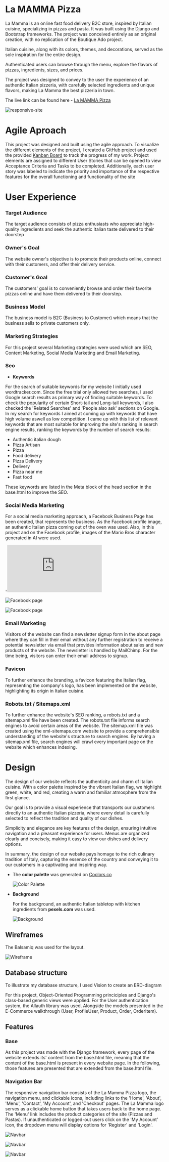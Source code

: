 # La MAMMA Pizza

La Mamma is an online fast food delivery B2C store, inspired by Italian cuisine, specializing in pizzas and pasta. It was built using the Django and Bootstrap frameworks.
The project was conceived entirely as an original creation, with no replication of the Boutique Ado project.

Italian cuisine, along with its colors, themes, and decorations, served as the sole inspiration for the entire design.

Authenticated users can browse through the menu, explore the flavors of pizzas, ingredients, sizes, and prices.

The project was designed to convey to the user the experience of an authentic Italian pizzeria, with carefully selected ingredients and unique flavors, making La Mamma the best pizzeria in town.


The live link can be found here - [La MAMMA Pizza](https://myecommerce-f6b06812eb2a.herokuapp.com/)

![responsive-site](static/images/responsividade01.jpg)

# Agile Aproach

This project was designed and built using the agile approach. To visualize the different elements of the project, I created a GitHub project and used the provided [Kanban Board](https://github.com/users/RubemJanoni/projects/7) to track the progress of my work. Project elements are assigned to different User Stories that can be opened to view Acceptance Criteria and Tasks to be completed. Additionally, each user story was labeled to indicate the priority and importance of the respective features for the overall functioning and functionality of the site

# User Experience

### Target Audience

The target audience consists of pizza enthusiasts who appreciate high-quality ingredients and seek the authentic Italian taste delivered to their doorstep

### Owner's Goal

The website owner's objective is to promote their products online, connect with their customers, and offer their delivery service.

### Customer's Goal

The customers' goal is to conveniently browse and order their favorite pizzas online and have them delivered to their doorstep.

### Business Model

The business model is B2C (Business to Customer) which means that the business sells to private customers only.

### Marketing Strategies

For this project several Marketing strategies were used which are SEO, Content Marketing, Social Media Marketing and Email Marketing.

### Seo

- **Keywords**

For the search of suitable keywords for my website I initially used wordtracker.com. Since the free trial only allowed two searches, I used Google search results as primary way of finding suitable keywords. To check the popularity of certain Short-tail and Long-tail keywords, I also checked the 'Related Searches' and 'People also ask' sections on Google. In my search for keywords I aimed at coming up with keywords that have high volume aswell as low competition. I came up with this list of relevant keywords that are most suitable for improving the site's ranking in search engine results, ranking the keywords by the number of search results:

- Authentic italian dough
- Pizza Artisan
- Pizza
- Food delivery
- Pizza Delivery
- Delivery
- Pizza near me
- Fast food

These keywords are listed in the Meta block of the head section in the base.html to improve the SEO.


### Social Media Marketing

For a social media marketing approach, a Facebook Business Page has been created, that represents the business. As the Facebook profile image, an authentic Italian pizza coming out of the oven was used. Also, in this project and on the Facebook profile, images of the Mario Bros character generated in AI were used.

-![Facebook Page](https://www.facebook.com/profile.php?id=61556196362714)

![Facebook page](static/images/face-lamama-english.jpg)

![Facebook page](static/images/face-lamama04.jpg)



### Email Marketing

Visitors of the website can find a newsletter signup form in the about page where they can fill in their email without any further registration to receive a potential newsletter via email that provides information about sales and new products of the website. The newsletter is handled by MailChimp. For the time being, visitors can enter their email address to signup.

### Favicon

To further enhance the branding, a favicon featuring the Italian flag, representing the company's logo, has been implemented on the website, highlighting its origin in Italian cuisine.

### Robots.txt / Sitemaps.xml

To further enhance the website's SEO ranking, a robots.txt and a sitemap.xml file have been created. The robots.txt file informs search engines to avoid certain areas of the website. The sitemap.xml file was created using the xml-sitemaps.com website to provide a comprehensible understanding of the website's structure to search engines. By having a sitemap.xml file, search engines will crawl every important page on the website which enhances indexing.

# Design

The design of our website reflects the authenticity and charm of Italian cuisine. With a color palette inspired by the vibrant Italian flag, we highlight green, white, and red, creating a warm and familiar atmosphere from the first glance.

Our goal is to provide a visual experience that transports our customers directly to an authentic Italian pizzeria, where every detail is carefully selected to reflect the tradition and quality of our dishes.

Simplicity and elegance are key features of the design, ensuring intuitive navigation and a pleasant experience for users. Menus are organized clearly and concisely, making it easy to view our dishes and delivery options.

In summary, the design of our website pays homage to the rich culinary tradition of Italy, capturing the essence of the country and conveying it to our customers in a captivating and inspiring way.

- The **color palette** was generated on [Coolors co](https://coolors.co/)
  

  ![Color Palette](static/images/pallete-colors.jpg)

- **Background**

    For the background, an authentic Italian tabletop with kitchen ingredients from **pexels.com** was used.
  
  ![Background](static/images/fundo-toalha-pequeno.jpg)

## Wireframes

The Balsamiq was used for the layout.

![Wireframe](static/images/balsamiq01.jpg)



## Database structure

To illustrate my database structure, I used Vision to create an ERD-diagram

For this project, Object-Oriented Programming princiciples and Django's class-based generic views were applied. For the User authentication system, the Allauth library was used. Alongside the models presented in the E-Commerce walkthrough (User, ProfileUser, Product, Order, OrderItem).

## Features

### Base

As this project was made with the Django framework, every page of the website extends its' content from the base.html file, meaning that the content of the base.html is present in every website page. In the following, those features are presented that are extended from the base.html file.

### Navigation Bar

The responsive navigation bar consists of the La Mamma Pizza logo, the navigation menu, and clickable icons, including links to the 'Home', 'About', 'Menu', 'Contact', 'My Account', and 'Checkout' pages. The La Mamma logo serves as a clickable home button that takes users back to the home page. The 'Menu' link includes the product categories of the site (Pizzas and Pastas). If unauthenticated or logged-out users click on the 'My Account' icon, the dropdown menu will display options for 'Register' and 'Login'.

![Navbar](static/images/lamamma-menu01.jpg)

![Navbar](static/images/lamamma-menu02.jpg)

![Navbar](static/images/lamamma-checkout.jpg)






  


  
  

  

  




